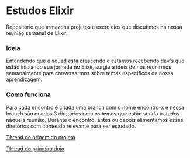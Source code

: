 # Estudos Elixir

Repositório que armazena projetos e exercicios que discutimos na nossa reunião semanal de Elixir.


### Ideia

Entendendo que o squad esta crescendo e estamos recebendo dev's que estão iniciando sua jornada no Elixir, surgiu a ideia de nos reunirmos semanalmente para conversarmos sobre temas especificos da nossa aprendizagem.

### Como funciona

Para cada encontro é criada uma branch com o nome encontro-x e nessa branch são criadas 3 diretórios com os temas que estão sendo tratados naquela reunião.
Durante o encontro, antes ou depois alimentamos esses diretórios com conteudo relevante para ser estudado.


[Thread de origem do projeto](https://betrybe.slack.com/archives/C01Q3PY8LLW/p1657170694862609) 

[Thread do primeiro dojo](https://betrybe.slack.com/archives/C01Q3PY8LLW/p1658951488980939)
